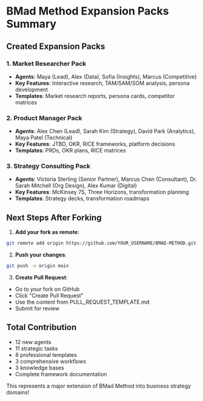 # BMad Method Expansion Packs Summary

## Created Expansion Packs

### 1. Market Researcher Pack
- **Agents**: Maya (Lead), Alex (Data), Sofia (Insights), Marcus (Competitive)
- **Key Features**: Interactive research, TAM/SAM/SOM analysis, persona development
- **Templates**: Market research reports, persona cards, competitor matrices

### 2. Product Manager Pack  
- **Agents**: Alex Chen (Lead), Sarah Kim (Strategy), David Park (Analytics), Maya Patel (Technical)
- **Key Features**: JTBD, OKR, RICE frameworks, platform decisions
- **Templates**: PRDs, OKR plans, RICE matrices

### 3. Strategy Consulting Pack
- **Agents**: Victoria Sterling (Senior Partner), Marcus Chen (Consultant), Dr. Sarah Mitchell (Org Design), Alex Kumar (Digital)
- **Key Features**: McKinsey 7S, Three Horizons, transformation planning
- **Templates**: Strategy decks, transformation roadmaps

## Next Steps After Forking

1. **Add your fork as remote**:
```bash
git remote add origin https://github.com/YOUR_USERNAME/BMAD-METHOD.git
```

2. **Push your changes**:
```bash
git push -u origin main
```

3. **Create Pull Request**:
- Go to your fork on GitHub
- Click "Create Pull Request"
- Use the content from PULL_REQUEST_TEMPLATE.md
- Submit for review

## Total Contribution
- 12 new agents
- 11 strategic tasks
- 8 professional templates
- 3 comprehensive workflows
- 3 knowledge bases
- Complete framework documentation

This represents a major extension of BMad Method into business strategy domains!